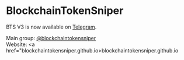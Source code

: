 <h1>BlockchainTokenSniper</h1>

BTS V3 is now available on <a href="t.me/btsv3bot">Telegram</a>.

Main group: <a href="t.me/blockchaintokensniper">@blockchaintokensniper</a><br>
Website: <a href="blockchaintokensniper.github.io>blockchaintokensniper.github.io</a>
